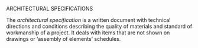 ARCHITECTURAL SPECIFICATIONS

The _architectural specification_ is a written document with technical directions and conditions describing the quality of materials and standard of workmanship of a project. It deals with items that are not shown on drawings or ‘assembly of elements’ schedules.